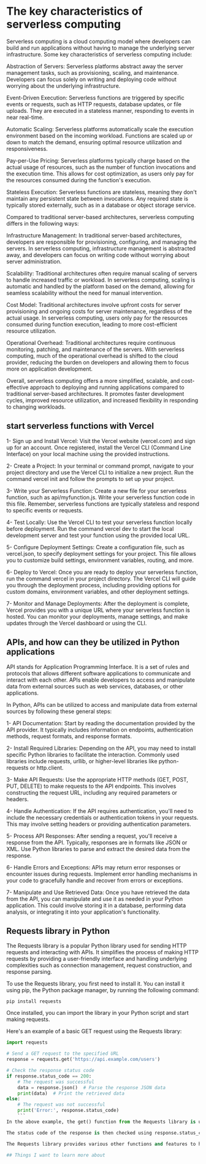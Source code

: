 # The key characteristics of serverless computing
Serverless computing is a cloud computing model where developers can build and run applications without having to manage the underlying server infrastructure. Some key characteristics of serverless computing include:

Abstraction of Servers: Serverless platforms abstract away the server management tasks, such as provisioning, scaling, and maintenance. Developers can focus solely on writing and deploying code without worrying about the underlying infrastructure.

Event-Driven Execution: Serverless functions are triggered by specific events or requests, such as HTTP requests, database updates, or file uploads. They are executed in a stateless manner, responding to events in near real-time.

Automatic Scaling: Serverless platforms automatically scale the execution environment based on the incoming workload. Functions are scaled up or down to match the demand, ensuring optimal resource utilization and responsiveness.

Pay-per-Use Pricing: Serverless platforms typically charge based on the actual usage of resources, such as the number of function invocations and the execution time. This allows for cost optimization, as users only pay for the resources consumed during the function's execution.

Stateless Execution: Serverless functions are stateless, meaning they don't maintain any persistent state between invocations. Any required state is typically stored externally, such as in a database or object storage service.

Compared to traditional server-based architectures, serverless computing differs in the following ways:

Infrastructure Management: In traditional server-based architectures, developers are responsible for provisioning, configuring, and managing the servers. In serverless computing, infrastructure management is abstracted away, and developers can focus on writing code without worrying about server administration.

Scalability: Traditional architectures often require manual scaling of servers to handle increased traffic or workload. In serverless computing, scaling is automatic and handled by the platform based on the demand, allowing for seamless scalability without the need for manual intervention.

Cost Model: Traditional architectures involve upfront costs for server provisioning and ongoing costs for server maintenance, regardless of the actual usage. In serverless computing, users only pay for the resources consumed during function execution, leading to more cost-efficient resource utilization.

Operational Overhead: Traditional architectures require continuous monitoring, patching, and maintenance of the servers. With serverless computing, much of the operational overhead is shifted to the cloud provider, reducing the burden on developers and allowing them to focus more on application development.

Overall, serverless computing offers a more simplified, scalable, and cost-effective approach to deploying and running applications compared to traditional server-based architectures. It promotes faster development cycles, improved resource utilization, and increased flexibility in responding to changing workloads.

## start serverless functions with Vercel
1- Sign up and Install Vercel: Visit the Vercel website (vercel.com) and sign up for an account. Once registered, install the Vercel CLI (Command Line Interface) on your local machine using the provided instructions.

2- Create a Project: In your terminal or command prompt, navigate to your project directory and use the Vercel CLI to initialize a new project. Run the command vercel init and follow the prompts to set up your project.

3- Write your Serverless Function: Create a new file for your serverless function, such as api/myfunction.js. Write your serverless function code in this file. Remember, serverless functions are typically stateless and respond to specific events or requests.

4- Test Locally: Use the Vercel CLI to test your serverless function locally before deployment. Run the command vercel dev to start the local development server and test your function using the provided local URL.

5- Configure Deployment Settings: Create a configuration file, such as vercel.json, to specify deployment settings for your project. This file allows you to customize build settings, environment variables, routing, and more.

6- Deploy to Vercel: Once you are ready to deploy your serverless function, run the command vercel in your project directory. The Vercel CLI will guide you through the deployment process, including providing options for custom domains, environment variables, and other deployment settings.

7- Monitor and Manage Deployments: After the deployment is complete, Vercel provides you with a unique URL where your serverless function is hosted. You can monitor your deployments, manage settings, and make updates through the Vercel dashboard or using the CLI.

## APIs, and how can they be utilized in Python applications

API stands for Application Programming Interface. It is a set of rules and protocols that allows different software applications to communicate and interact with each other. APIs enable developers to access and manipulate data from external sources such as web services, databases, or other applications.

In Python, APIs can be utilized to access and manipulate data from external sources by following these general steps:

1- API Documentation: Start by reading the documentation provided by the API provider. It typically includes information on endpoints, authentication methods, request formats, and response formats.

2- Install Required Libraries: Depending on the API, you may need to install specific Python libraries to facilitate the interaction. Commonly used libraries include requests, urllib, or higher-level libraries like python-requests or http.client.

3- Make API Requests: Use the appropriate HTTP methods (GET, POST, PUT, DELETE) to make requests to the API endpoints. This involves constructing the request URL, including any required parameters or headers.

4- Handle Authentication: If the API requires authentication, you'll need to include the necessary credentials or authentication tokens in your requests. This may involve setting headers or providing authentication parameters.

5- Process API Responses: After sending a request, you'll receive a response from the API. Typically, responses are in formats like JSON or XML. Use Python libraries to parse and extract the desired data from the response.

6- Handle Errors and Exceptions: APIs may return error responses or encounter issues during requests. Implement error handling mechanisms in your code to gracefully handle and recover from errors or exceptions.

7- Manipulate and Use Retrieved Data: Once you have retrieved the data from the API, you can manipulate and use it as needed in your Python application. This could involve storing it in a database, performing data analysis, or integrating it into your application's functionality.

## Requests library in Python

The Requests library is a popular Python library used for sending HTTP requests and interacting with APIs. It simplifies the process of making HTTP requests by providing a user-friendly interface and handling underlying complexities such as connection management, request construction, and response parsing.

To use the Requests library, you first need to install it. You can install it using pip, the Python package manager, by running the following command:

```
pip install requests
```
Once installed, you can import the library in your Python script and start making requests.

Here's an example of a basic GET request using the Requests library:

```python
import requests

# Send a GET request to the specified URL
response = requests.get('https://api.example.com/users')

# Check the response status code
if response.status_code == 200:
    # The request was successful
    data = response.json()  # Parse the response JSON data
    print(data)  # Print the retrieved data
else:
    # The request was not successful
    print('Error:', response.status_code)
    ```
In the above example, the get() function from the Requests library is used to send a GET request to the specified URL (https://api.example.com/users). The response is stored in the response variable.

The status code of the response is then checked using response.status_code. In this case, if the status code is 200 (indicating a successful request), the response data is parsed as JSON using response.json(). Finally, the retrieved data is printed.

The Requests library provides various other functions and features to handle different types of requests, handle request parameters, headers, cookies, and more. You can refer to the Requests library documentation (https://docs.python-requests.org/) for more details and explore the extensive capabilities it offers for interacting with APIs.

## Things I want to learn more about
